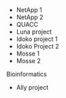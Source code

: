 * NetApp 1
* NetApp 2
* QUACC
* Luna project
* Idoko project 1
* Idoko Project 2
* Mosse 1
* Mosse 2


Bioinformatics

* Ally project